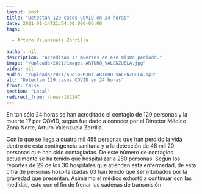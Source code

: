 ```yaml
---
layout: post
title: "Detectan 129 casos COVID en 24 horas"
date: 2021-01-14T21:54:00.000-06:00
tags:
  
  - Arturo Valenzuela Zorrilla
  
author: nil
description: "Acreditan 17 muertes en ese mismo periodo."
image: "/uploads/2021/images-ARTURO_VALENZUELA.jpg"
video: nil
audio: "/uploads/2021/audio-MJ01_ARTURO_VALENZUELA.mp3"
alt: "Detectan 129 casos COVID en 24 horas"
front: false
section: "Local"
redirect_from: /news/182147
---
```


En tan sólo 24 horas se han acreditado el contagio de 129 personas y la muerte 17 por COVID, según fue dado a conocer por el Director Médico Zona Norte, Arturo Valenzuela Zorrilla. 

Con lo que se llega a cuatro mil 455 personas que han perdido la vida dentro de esta contingencia sanitaria y a la detección de 48 mil 20 personas que han sido contagiadas. De este número de contagios actualmente se ha tenido que hospitalizar a 280 personas.
Según los reportes de 29 de los 30 hospitales que atienden esta enfermedad, de esta cifra de personas hospitalizadas 63 han tenido que ser intubados por la gravedad que presentan. Asimismo el médico exhortó a continuar con las medidas, esto con el fin de frenar las cadenas de transmisión.
